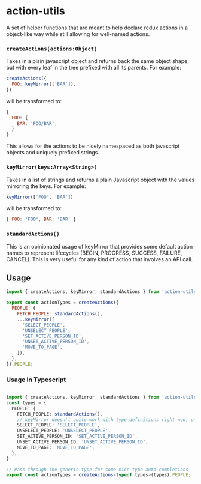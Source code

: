 # action-utils

A set of helper functions that are meant to help declare redux actions in a object-like way while still allowing for well-named actions.

### `createActions(actions:Object)`
Takes in a plain javascript object and returns back the same object shape, but with every leaf in the tree prefixed with all its parents. For example:
```javascript
createActions({
  FOO: keyMirror(['BAR']),
})
```
will be transformed to:
```javascript
{
  FOO: {
    BAR: 'FOO/BAR',
  }
}
```

This allows for the actions to be nicely namespaced as both javascript objects and uniquely prefixed strings. 

### `keyMirror(keys:Array<String>)`
Takes in a list of strings and returns a plain Javascript object with the values mirroring the keys. For example:
```javascript
keyMirror(['FOO', 'BAR'])
```

will be transformed to:
```javascript
{ FOO: 'FOO', BAR: 'BAR' }
```

### `standardActions()`

This is an opinionated usage of keyMirror that provides some default action names to represent lifecycles (BEGIN, PROGRESS, SUCCESS, FAILURE, CANCEL). This is very useful for any kind of action that involves an API call.


## Usage

```javascript
import { createActions, keyMirror, standardActions } from 'action-utils';

export const actionTypes = createActions({
  PEOPLE: {
    FETCH_PEOPLE: standardActions(),
    ...keyMirror([
      'SELECT_PEOPLE',
      'UNSELECT_PEOPLE',
      'SET_ACTIVE_PERSON_ID',
      'UNSET_ACTIVE_PERSON_ID',
      'MOVE_TO_PAGE',
    ]),
  },
}).PEOPLE;
```

### Usage In Typescript
```typescript

import { createActions, keyMirror, standardActions } from 'action-utils';
const types = {
  PEOPLE: {
    FETCH_PEOPLE: standardActions(),
    // keyMirror doesn't quite work with type definitions right now, unfortunately
    SELECT_PEOPLE: 'SELECT_PEOPLE',
    UNSELECT_PEOPLE: 'UNSELECT_PEOPLE',
    SET_ACTIVE_PERSON_ID: 'SET_ACTIVE_PERSON_ID',
    UNSET_ACTIVE_PERSON_ID: 'UNSET_ACTIVE_PERSON_ID',
    MOVE_TO_PAGE: 'MOVE_TO_PAGE',
  },
}

// Pass through the generic type for some nice type auto-completions
export const actionTypes = createActions<typeof types>(types).PEOPLE;
```
